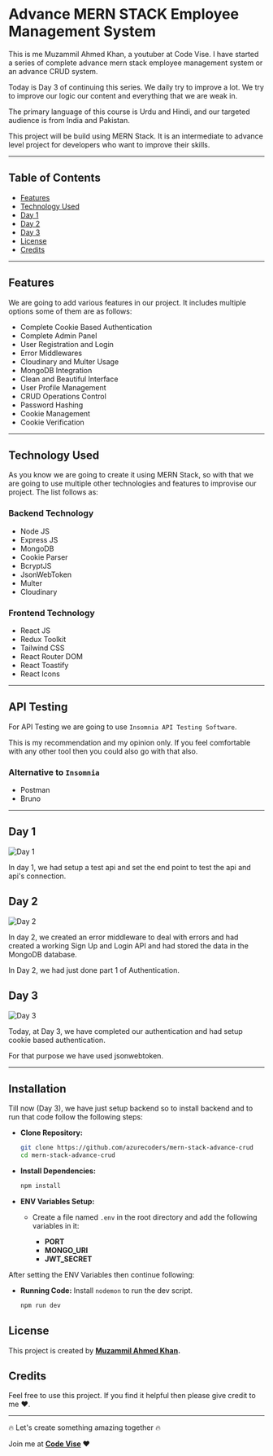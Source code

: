 # Advance MERN STACK Employee Management System

This is me Muzammil Ahmed Khan, a youtuber at Code Vise. I have started a series of complete advance mern stack employee management system or an advance CRUD system.

Today is Day 3 of continuing this series. We daily try to improve a lot. We try to improve our logic our content and everything that we are weak in.

The primary language of this course is Urdu and Hindi, and our targeted audience is from India and Pakistan.

This project will be build using MERN Stack. It is an intermediate to advance level project for developers who want to improve their skills.

---

## Table of Contents

- [Features](#features)
- [Technology Used](#technology-used)
- [Day 1](#day-1)
- [Day 2](#day-2)
- [Day 3](#day-3)
- [License](#license)
- [Credits](#credits)

---

## Features

We are going to add various features in our project. It includes multiple options some of them are as follows:

- Complete Cookie Based Authentication
- Complete Admin Panel
- User Registration and Login
- Error Middlewares
- Cloudinary and Multer Usage
- MongoDB Integration
- Clean and Beautiful Interface
- User Profile Management
- CRUD Operations Control
- Password Hashing
- Cookie Management
- Cookie Verification

---

## Technology Used

As you know we are going to create it using MERN Stack, so with that we are going to use multiple other technologies and features to improvise our project. The list follows as:

### Backend Technology

- Node JS
- Express JS
- MongoDB
- Cookie Parser
- BcryptJS
- JsonWebToken
- Multer
- Cloudinary

### Frontend Technology

- React JS
- Redux Toolkit
- Tailwind CSS
- React Router DOM
- React Toastify
- React Icons

---

## API Testing

For API Testing we are going to use `Insomnia API Testing Software`.

This is my recommendation and my opinion only. If you feel comfortable with any other tool then you could also go with that also.

### Alternative to `Insomnia`

- Postman
- Bruno

---

## Day 1

![Day 1](https://res.cloudinary.com/dbt8yugrw/image/upload/v1721462848/pzksl47rcgjoh8igdws9.jpg)

In day 1, we had setup a test api and set the end point to test the api and api's connection.

## Day 2

![Day 2](https://res.cloudinary.com/dbt8yugrw/image/upload/v1721462824/xhworpi6nircmwlcycrw.jpg)

In day 2, we created an error middleware to deal with errors and had created a working Sign Up and Login API and had stored the data in the MongoDB database.

In Day 2, we had just done part 1 of Authentication.

## Day 3

![Day 3](https://res.cloudinary.com/dbt8yugrw/image/upload/v1721462862/u9gluam5g7d3pweu3zhm.png)

Today, at Day 3, we have completed our authentication and had setup cookie based authentication.

For that purpose we have used jsonwebtoken.

---

## Installation

Till now (Day 3), we have just setup backend so to install backend and to run that code follow the following steps:

- **Clone Repository:**

  ```bash
  git clone https://github.com/azurecoders/mern-stack-advance-crud
  cd mern-stack-advance-crud
  ```

- **Install Dependencies:**

  ```bash
  npm install
  ```

- **ENV Variables Setup:**

  - Create a file named `.env` in the root directory and add the following variables in it:

    - **PORT**
    - **MONGO_URI**
    - **JWT_SECRET**

After setting the ENV Variables then continue following:

- **Running Code:**
  Install `nodemon` to run the dev script.

  ```bash
  npm run dev
  ```

## License

This project is created by **[Muzammil Ahmed Khan](https://github.com/azurecoders/).**

## Credits

Feel free to use this project.
If you find it helpful then please give credit to me :heart:.

---

:fire: Let's create something amazing together :fire:

Join me at **[Code Vise](https://www.youtube.com/@codeviseofficial) :heart:**
